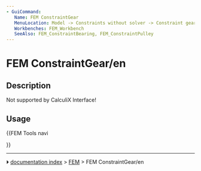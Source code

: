 ```yaml
---
- GuiCommand:
   Name: FEM ConstraintGear
   MenuLocation: Model -> Constraints without solver -> Constraint gear
   Workbenches: FEM_Workbench
   SeeAlso: FEM_ConstraintBearing, FEM_ConstraintPulley
---
```


# FEM ConstraintGear/en

## Description

Not supported by CalculiX Interface!

## Usage





{{FEM Tools navi

}}



---
⏵ [documentation index](../README.md) > [FEM](Category_FEM.md) > FEM ConstraintGear/en

